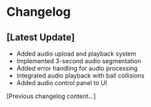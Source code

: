# Changelog

## [Latest Update]
- Added audio upload and playback system
- Implemented 3-second audio segmentation
- Added error handling for audio processing
- Integrated audio playback with ball collisions
- Added audio control panel to UI

[Previous changelog content...]

